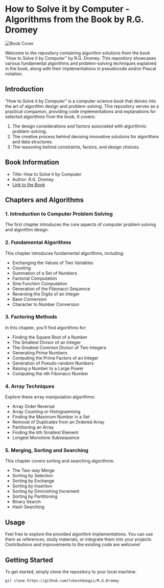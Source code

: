 # How to Solve it by Computer - Algorithms from the Book by R.G. Dromey

![Book Cover](link-to-your-book-cover-image.png) 

Welcome to the repository containing algorithm solutions from the book "How to Solve it by Computer" by R.G. Dromey. This repository showcases various fundamental algorithms and problem-solving techniques explained in the book, along with their implementations in pseudocode and/or Pascal notation.

## Introduction

"How to Solve it by Computer" is a computer science book that delves into the art of algorithm design and problem-solving. This repository serves as a practical companion, providing code implementations and explanations for selected algorithms from the book. It covers:

1. The design considerations and factors associated with algorithmic problem-solving.
2. The creative process behind devising innovative solutions for algorithms and data structures.
3. The reasoning behind constraints, factors, and design choices.

## Book Information

- Title: How to Solve it by Computer
- Author: R.G. Dromey
- [Link to the Book](link-to-the-book)

## Chapters and Algorithms

### 1. Introduction to Computer Problem Solving

The first chapter introduces the core aspects of computer problem solving and algorithm design.

### 2. Fundamental Algorithms

This chapter introduces fundamental algorithms, including:

- Exchanging the Values of Two Variables
- Counting
- Summation of a Set of Numbers
- Factorial Computation
- Sine Function Computation
- Generation of the Fibonacci Sequence
- Reversing the Digits of an Integer
- Base Conversion
- Character to Number Conversion

### 3. Factoring Methods

In this chapter, you'll find algorithms for:

- Finding the Square Root of a Number
- The Smallest Divisor of an Integer
- The Greatest Common Divisor of Two Integers
- Generating Prime Numbers
- Computing the Prime Factors of an Integer
- Generation of Pseudo-random Numbers
- Raising a Number to a Large Power
- Computing the nth Fibonacci Number

### 4. Array Techniques

Explore these array manipulation algorithms:

- Array Order Reversal
- Array Counting or Histogramming
- Finding the Maximum Number in a Set
- Removal of Duplicates from an Ordered Array
- Partitioning an Array
- Finding the kth Smallest Element
- Longest Monotone Subsequence

### 5. Merging, Sorting and Searching

This chapter covers sorting and searching algorithms:

- The Two-way Merge
- Sorting by Selection
- Sorting by Exchange
- Sorting by Insertion
- Sorting by Diminishing Increment
- Sorting by Partitioning
- Binary Search
- Hash Searching

## Usage

Feel free to explore the provided algorithm implementations. You can use them as references, study materials, or integrate them into your projects. Contributions and improvements to the existing code are welcome!

## Getting Started

To get started, simply clone the repository to your local machine:

```bash
git clone https://github.com/lokeshdangii/R.G.Dromey
